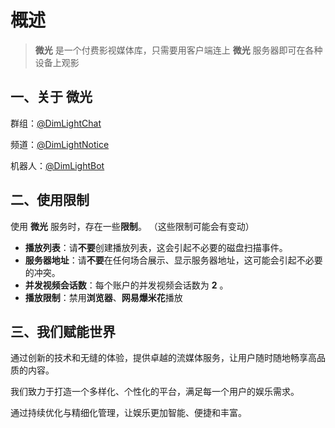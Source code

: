 # 概述

> **微光** 是一个付费影视媒体库，只需要用客户端连上 **微光** 服务器即可在各种设备上观影

## **一、关于 微光**

群组：[@DimLightChat](https://t.me/DimLightChat)

频道：[@DimLightNotice](https://t.me/DimLightNotice)

机器人：[@DimLightBot](https://t.me/DimLightBot)

## **二、使用限制**

使用 **微光** 服务时，存在一些**限制**。 （这些限制可能会有变动）

- **播放列表**：请**不要**创建播放列表，这会引起不必要的磁盘扫描事件。
- **服务器地址**：请**不要**在任何场合展示、显示服务器地址，这可能会引起不必要的冲突。
- **并发视频会话数**：每个账户的并发视频会话数为 **2** 。
- **播放限制**：禁用**浏览器**、**网易爆米花**播放

## **三、我们赋能世界**

通过创新的技术和无缝的体验，提供卓越的流媒体服务，让用户随时随地畅享高品质的内容。

我们致力于打造一个多样化、个性化的平台，满足每一个用户的娱乐需求。

通过持续优化与精细化管理，让娱乐更加智能、便捷和丰富。
